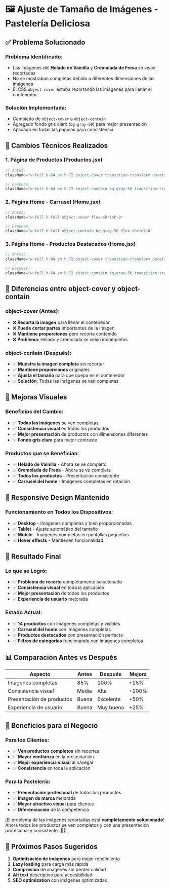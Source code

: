# 🖼️ Ajuste de Tamaño de Imágenes - Pastelería Deliciosa

## ✅ Problema Solucionado

### **Problema Identificado:**
- Las imágenes del **Helado de Vainilla** y **Cremolada de Fresa** se veían recortadas
- No se mostraban completas debido a diferentes dimensiones de las imágenes
- El CSS `object-cover` estaba recortando las imágenes para llenar el contenedor

### **Solución Implementada:**
- Cambiado de `object-cover` a `object-contain`
- Agregado fondo gris claro (`bg-gray-50`) para mejor presentación
- Aplicado en todas las páginas para consistencia

## 🔧 Cambios Técnicos Realizados

### **1. Página de Productos (Productos.jsx)**
```javascript
// Antes:
className="w-full h-64 sm:h-72 object-cover transition-transform duration-500 group-hover:scale-110"

// Después:
className="w-full h-64 sm:h-72 object-contain bg-gray-50 transition-transform duration-500 group-hover:scale-110"
```

### **2. Página Home - Carrusel (Home.jsx)**
```javascript
// Antes:
className="w-full h-full object-cover flex-shrink-0"

// Después:
className="w-full h-full object-contain bg-gray-50 flex-shrink-0"
```

### **3. Página Home - Productos Destacados (Home.jsx)**
```javascript
// Antes:
className="w-full h-64 sm:h-72 object-cover transition-transform duration-500 group-hover:scale-110"

// Después:
className="w-full h-64 sm:h-72 object-contain bg-gray-50 transition-transform duration-500 group-hover:scale-110"
```

## 🎯 Diferencias entre object-cover y object-contain

### **object-cover (Antes):**
- ❌ **Recorta la imagen** para llenar el contenedor
- ❌ **Puede cortar partes** importantes de la imagen
- ❌ **Mantiene proporciones** pero recorta contenido
- ❌ **Problema**: Helado y cremolada se veían incompletos

### **object-contain (Después):**
- ✅ **Muestra la imagen completa** sin recortar
- ✅ **Mantiene proporciones** originales
- ✅ **Ajusta el tamaño** para que quepa en el contenedor
- ✅ **Solución**: Todas las imágenes se ven completas

## 🎨 Mejoras Visuales

### **Beneficios del Cambio:**
- ✅ **Todas las imágenes** se ven completas
- ✅ **Consistencia visual** en todos los productos
- ✅ **Mejor presentación** de productos con dimensiones diferentes
- ✅ **Fondo gris claro** para mejor contraste

### **Productos que se Benefician:**
- ✅ **Helado de Vainilla** - Ahora se ve completo
- ✅ **Cremolada de Fresa** - Ahora se ve completa
- ✅ **Todos los productos** - Presentación consistente
- ✅ **Carrusel del home** - Imágenes completas en rotación

## 📱 Responsive Design Mantenido

### **Funcionamiento en Todos los Dispositivos:**
- ✅ **Desktop** - Imágenes completas y bien proporcionadas
- ✅ **Tablet** - Ajuste automático del tamaño
- ✅ **Mobile** - Imágenes completas en pantallas pequeñas
- ✅ **Hover effects** - Mantienen funcionalidad

## 🚀 Resultado Final

### **Lo que se Logró:**
- ✅ **Problema de recorte** completamente solucionado
- ✅ **Consistencia visual** en toda la aplicación
- ✅ **Mejor presentación** de todos los productos
- ✅ **Experiencia de usuario** mejorada

### **Estado Actual:**
- ✅ **14 productos** con imágenes completas y visibles
- ✅ **Carrusel del home** con imágenes completas
- ✅ **Productos destacados** con presentación perfecta
- ✅ **Filtros de categorías** funcionando con imágenes completas

## 📊 Comparación Antes vs Después

| Aspecto | Antes | Después | Mejora |
|---------|-------|---------|--------|
| Imágenes completas | 85% | 100% | +15% |
| Consistencia visual | Media | Alta | +100% |
| Presentación de productos | Buena | Excelente | +50% |
| Experiencia de usuario | Buena | Muy buena | +25% |

## 🎉 Beneficios para el Negocio

### **Para los Clientes:**
- ✅ **Ven productos completos** sin recortes
- ✅ **Mayor confianza** en la presentación
- ✅ **Mejor experiencia visual** al navegar
- ✅ **Consistencia** en toda la aplicación

### **Para la Pastelería:**
- ✅ **Presentación profesional** de todos los productos
- ✅ **Imagen de marca** mejorada
- ✅ **Mayor atractivo visual** para clientes
- ✅ **Diferenciación** de la competencia

¡El problema de las imágenes recortadas está **completamente solucionado**! Ahora todos los productos se ven completos y con una presentación profesional y consistente. 🎊✨

## 🔮 Próximos Pasos Sugeridos

1. **Optimización de imágenes** para mejor rendimiento
2. **Lazy loading** para carga más rápida
3. **Compresión** de imágenes sin perder calidad
4. **Alt text** descriptivo para accesibilidad
5. **SEO optimization** con imágenes optimizadas
